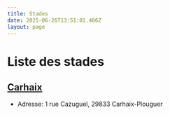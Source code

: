 ```yaml
---
title: Stades
date: 2025-06-26T13:51:01.406Z
layout: page
---
```


# Liste des stades


## [Carhaix](/stades/Carhaix/)
- Adresse: 1 rue Cazuguel, 29833 Carhaix-Plouguer


